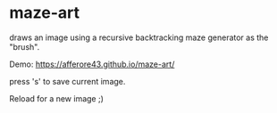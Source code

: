 # maze-art

draws an image using a recursive backtracking maze generator as the "brush".

Demo: https://afferore43.github.io/maze-art/

press 's' to save current image.

Reload for a new image ;)
